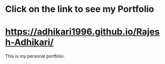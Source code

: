 # Click on the link to see my Portfolio
# https://adhikari1996.github.io/Rajesh-Adhikari/

This is my personal portfolio.
